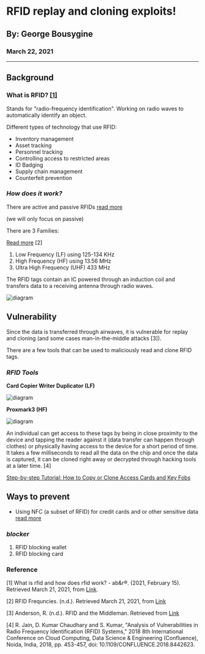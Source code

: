# RFID replay and cloning exploits!

## By: George Bousygine
###  March 22, 2021
---

## **Background**  

### **What is RFID? [[1]](https://www.abr.com/what-is-rfid-how-does-rfid-work/)**
Stands for "radio-frequency identification". Working on radio waves to automatically identify an object. 

Different types of technology that use RFID: 

* Inventory management
*  Asset tracking
*  Personnel tracking
*  Controlling access to restricted areas
*  ID Badging
*  Supply chain management
*  Counterfeit prevention 

### *How does it work?*
There are active and passive RFIDs [read more](https://www.atlasrfidstore.com/rfid-insider/active-rfid-vs-passive-rfid#:~:text=Once%20the%20tag%20is%20read,back%20to%20the%20RF%20system.&text=Hard%20RFID%20tags%20are%20durable,metal%2C%20ceramic%20and%20even%20rubber.)

(we will only focus on passive)

There are 3 Families:

[Read more](https://www.atlasrfidstore.com/rfid-beginners-guide/) [2] 
1. Low Frequency (LF) using 125-134 KHz
2. High Frequency (HF) using 13.56 MHz
3. Ultra High Frequency (UHF) 433 MHz



The RFID tags contain an IC powered through an induction coil and transfers data to a receiving antenna through radio waves.

![diagram](https://www.electronicshub.org/wp-content/uploads/2013/07/Functioning-Principle-of-RFID-Device.png)





## **Vulnerability**

Since the data is transferred through airwaves, it is vulnerable for replay and cloning (and some cases man-in-the-middle attacks [3]).

There are a few tools that can be used to maliciously read and clone RFID tags.
### *RFID Tools*

**Card Copier Writer Duplicator (LF)**

![diagram](https://encrypted-tbn0.gstatic.com/images?q=tbn:ANd9GcSCL6cAH4VN4qzJVZIT0h3huTkpe4EjGIXExw&usqp=CAU)

**Proxmark3 (HF)**

![diagram](https://encrypted-tbn0.gstatic.com/images?q=tbn:ANd9GcRpjDVRPJ8c_1i4t9KRFN8Wp9HV3sop6Ktvmw&usqp=CAU)


An individual can get access to these tags by being in close proximity to the device and tapping the reader against it (data transfer can happen through clothes) or physically having access to the device for a short period of time. It takes a few milliseconds to read all the data on the chip and once the data is captured, it can be cloned right away or decrypted through hacking tools at a later time. [4]

[Step-by-step Tutorial: How to Copy or Clone Access Cards and Key Fobs](https://www.getkisi.com/blog/how-to-copy-access-cards-and-keyfobs)

## **Ways to prevent**

* Using NFC (a subset of RFID) for credit cards and or other sensitive data  [read more](https://www.pcworld.com/article/2938520/nfc-security-3-ways-to-avoid-being-hacked.html#:~:text=NFC%2C%20based%20on%20contactless%20smartcard,and%20adding%20security%20and%20privacy.)

### *blocker*
1. RFID blocking wallet
2. RFID blocking card


### **Reference**


[1] What is rfid and how does rfid work? - ab&amp;r®. (2021, February 15). Retrieved March 21, 2021, from [Link](https://www.abr.com/what-is-rfid-how-does-rfid-work/). 


[2] RFID Frequncies. (n.d.). Retrieved March 21, 2021, from  [Link](https://www.atlasrfidstore.com/rfid-beginners-guide/)

[3] Anderson, R. (n.d.). RFID and the Middleman. Retrieved from [Link](https://www.cl.cam.ac.uk/~rja14/rfid-fc07.pdf)

[4] R. Jain, D. Kumar Chaudhary and S. Kumar, "Analysis of Vulnerabilities in Radio Frequency Identification (RFID) Systems," 2018 8th International Conference on Cloud Computing, Data Science & Engineering (Confluence), Noida, India, 2018, pp. 453-457, doi: 10.1109/CONFLUENCE.2018.8442623.
